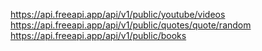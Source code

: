 https://api.freeapi.app/api/v1/public/youtube/videos
https://api.freeapi.app/api/v1/public/quotes/quote/random
https://api.freeapi.app/api/v1/public/books